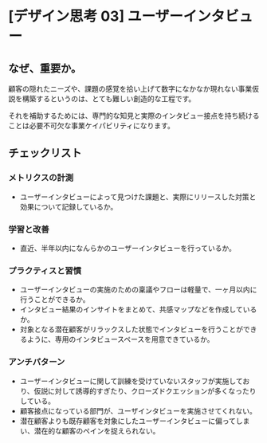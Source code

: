 
# [デザイン思考 03] ユーザーインタビュー 

## なぜ、重要か。
顧客の隠れたニーズや、課題の感覚を拾い上げて数字になかなか現れない事業仮説を構築するというのは、とても難しい創造的な工程です。

それを補助するためには、専門的な知見と実際のインタビュー接点を持ち続けることは必要不可欠な事業ケイパビリティになります。

## チェックリスト 

### メトリクスの計測
+ ユーザーインタビューによって見つけた課題と、実際にリリースした対策と効果について記録しているか。

### 学習と改善
+ 直近、半年以内になんらかのユーザーインタビューを行っているか。

### プラクティスと習慣
+ ユーザーインタビューの実施のための稟議やフローは軽量で、一ヶ月以内に行うことができるか。
+ インタビュー結果のインサイトをまとめて、共感マップなどを作成しているか。
+ 対象となる潜在顧客がリラックスした状態でインタビューを行うことができるように、専用のインタビュースペースを用意できているか。

### アンチパターン
+ ユーザーインタビューに関して訓練を受けていないスタッフが実施しており、仮説に対して誘導的すぎたり、クローズドクエッションが多くなったりしている。
+ 顧客接点になっている部門が、ユーザインタビューを実施させてくれない。
+ 潜在顧客よりも既存顧客を対象にしたユーザーインタビューに偏ってしまい、潜在的な顧客のペインを捉えられない。
            